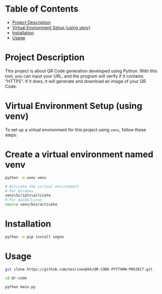 # Table of Contents

- [Project Description](#project-description)
- [Virtual Environment Setup (using venv)](#virtual-environment-setup-using-venv)
- [Installation](#installation)
- [Usage](#usage)


# Project Description

This project is about QR Code generation developed using Python. With this tool, you can input your URL, and the program will verify if it contains "HTTPS". If it does, it will generate and download an image of your QR Code.

# Virtual Environment Setup (using venv)

To set up a virtual environment for this project using `venv`, follow these steps:



# Create a virtual environment named venv

```bash 
python -m venv venv  

# Activate the virtual environment
# For Windows
venv\Scripts\activate
# For macOS/Linux
source venv/bin/activate
```


# Installation
```bash
python -m pip install segno
```


# Usage 

```bash 
git clone https://github.com/nesrineabkk/QR-CODE-PYTTHON-PROJECT.git

cd Qr-code

python main.py
```
